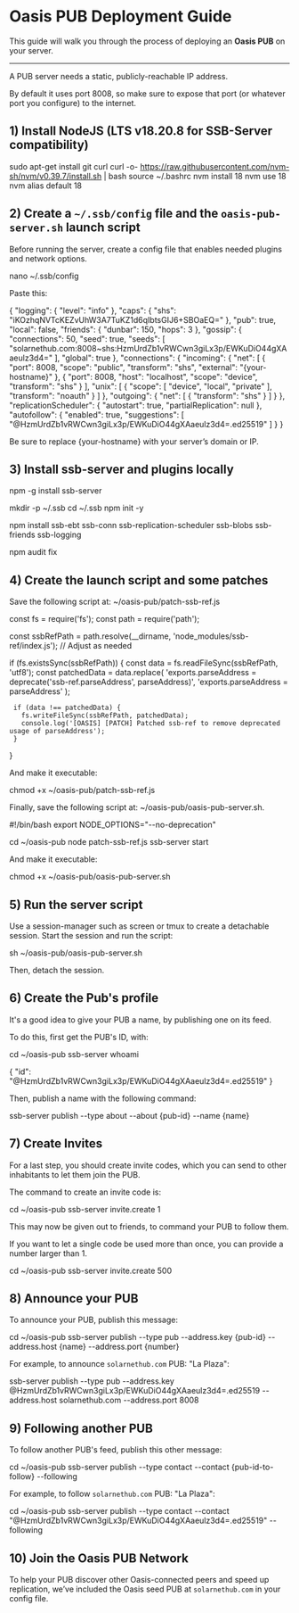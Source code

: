 # Oasis PUB Deployment Guide

This guide will walk you through the process of deploying an **Oasis PUB** on your server. 

---

A PUB server needs a static, publicly-reachable IP address.

By default it uses port 8008, so make sure to expose that port (or whatever port you configure) to the internet.

## 1) Install NodeJS (LTS v18.20.8 for SSB-Server compatibility)

   sudo apt-get install git curl
   curl -o- https://raw.githubusercontent.com/nvm-sh/nvm/v0.39.7/install.sh | bash
   source ~/.bashrc
   nvm install 18
   nvm use 18
   nvm alias default 18

## 2) Create a `~/.ssb/config` file and the `oasis-pub-server.sh` launch script

Before running the server, create a config file that enables needed plugins and network options.

   nano ~/.ssb/config

Paste this:

{
  "logging": {
    "level": "info"
  },
  "caps": {
    "shs": "iKOzhqNVTcKEZvUhW3A7TuKZ1d6qIbtsGIJ6+SBOaEQ="
  },
  "pub": true,
  "local": false,
  "friends": {
    "dunbar": 150,
    "hops": 3
  },
  "gossip": {
    "connections": 50,
    "seed": true,
    "seeds": [
      "solarnethub.com:8008~shs:HzmUrdZb1vRWCwn3giLx3p/EWKuDiO44gXAaeulz3d4="
    ],
    "global": true
  },
  "connections": {
    "incoming": {
      "net": [
        {
          "port": 8008,
          "scope": "public",
          "transform": "shs",
          "external": "{your-hostname}"
        },
        {
          "port": 8008,
          "host": "localhost",
          "scope": "device",
          "transform": "shs"
        }
      ],
      "unix": [
        {
          "scope": [
            "device",
            "local",
            "private"
          ],
          "transform": "noauth"
        }
      ]
    },
    "outgoing": {
      "net": [
        {
          "transform": "shs"
        }
      ]
    }
  },
  "replicationScheduler": {
    "autostart": true,
    "partialReplication": null
  },
  "autofollow": {
    "enabled": true,
    "suggestions": [
      "@HzmUrdZb1vRWCwn3giLx3p/EWKuDiO44gXAaeulz3d4=.ed25519"
    ]
  }
}

Be sure to replace {your-hostname} with your server’s domain or IP.

## 3) Install ssb-server and plugins locally

   npm -g install ssb-server

   mkdir -p ~/.ssb
   cd ~/.ssb
   npm init -y

   npm install ssb-ebt ssb-conn ssb-replication-scheduler ssb-blobs ssb-friends ssb-logging
   
   npm audit fix
   
## 4) Create the launch script and some patches

Save the following script at: ~/oasis-pub/patch-ssb-ref.js 
   
   const fs = require('fs');
   const path = require('path');

   const ssbRefPath = path.resolve(__dirname, 'node_modules/ssb-ref/index.js'); // Adjust as needed

   if (fs.existsSync(ssbRefPath)) {
     const data = fs.readFileSync(ssbRefPath, 'utf8');
     const patchedData = data.replace(
       'exports.parseAddress = deprecate(\'ssb-ref.parseAddress\', parseAddress)',
       'exports.parseAddress = parseAddress'
     );

     if (data !== patchedData) {
       fs.writeFileSync(ssbRefPath, patchedData);
       console.log('[OASIS] [PATCH] Patched ssb-ref to remove deprecated usage of parseAddress');
     }
   }

And make it executable:

   chmod +x ~/oasis-pub/patch-ssb-ref.js 

Finally, save the following script at: ~/oasis-pub/oasis-pub-server.sh.
    
  #!/bin/bash
  export NODE_OPTIONS="--no-deprecation"

  cd ~/oasis-pub
  node patch-ssb-ref.js
  ssb-server start
   
And make it executable:

   chmod +x ~/oasis-pub/oasis-pub-server.sh

## 5) Run the server script

Use a session-manager such as screen or tmux to create a detachable session. Start the session and run the script:

   sh ~/oasis-pub/oasis-pub-server.sh

Then, detach the session.

## 6) Create the Pub's profile

It's a good idea to give your PUB a name, by publishing one on its feed. 

To do this, first get the PUB's ID, with: 

   cd ~/oasis-pub 
   ssb-server whoami
   
   {
     "id": "@HzmUrdZb1vRWCwn3giLx3p/EWKuDiO44gXAaeulz3d4=.ed25519"
   }

Then, publish a name with the following command:

   ssb-server publish --type about --about {pub-id} --name {name}

## 7) Create Invites

For a last step, you should create invite codes, which you can send to other inhabitants to let them join the PUB. 

The command to create an invite code is:

   cd ~/oasis-pub 
   ssb-server invite.create 1

This may now be given out to friends, to command your PUB to follow them. 

If you want to let a single code be used more than once, you can provide a number larger than 1.

   cd ~/oasis-pub 
   ssb-server invite.create 500

## 8) Announce your PUB

To announce your PUB, publish this message:

   cd ~/oasis-pub 
   ssb-server publish --type pub --address.key {pub-id} --address.host {name} --address.port {number}
   
For example, to announce `solarnethub.com` PUB: "La Plaza":

   ssb-server publish --type pub --address.key @HzmUrdZb1vRWCwn3giLx3p/EWKuDiO44gXAaeulz3d4=.ed25519 --address.host solarnethub.com --address.port 8008
    
## 9) Following another PUB

To follow another PUB's feed, publish this other message:

   cd ~/oasis-pub 
   ssb-server publish --type contact --contact {pub-id-to-follow} --following
    
For example, to follow `solarnethub.com` PUB: "La Plaza":

   cd ~/oasis-pub 
   ssb-server publish --type contact --contact "@HzmUrdZb1vRWCwn3giLx3p/EWKuDiO44gXAaeulz3d4=.ed25519" --following

## 10) Join the Oasis PUB Network

To help your PUB discover other Oasis-connected peers and speed up replication, we’ve included the Oasis seed PUB at `solarnethub.com` in your config file.

